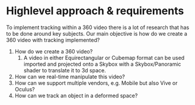 # Highlevel approach & requirements
To implement tracking within a 360 video there is a lot of research that has to be done around key subjects. Our main objective is how do we create a 360 video with tracking implemented?

 1. How do we create a 360 video?
    1. A video in either Equirectangular or Cubemap format can be used imported and projected onto a Skybox with a Skybox/Panoramic shader to translate it to 3d space.
 2. How can we real-time manipulate this video?
 3. How can we support multiple vendors, e.g. Mobile but also Vive or Oculus?
 4. How can we track an object in a deformed space?
